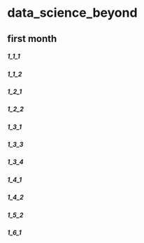# data_science_beyond

## first month

##### 1_1_1
##### 1_1_2
##### 1_2_1
##### 1_2_2
##### 1_3_1
##### 1_3_3
##### 1_3_4
##### 1_4_1
##### 1_4_2
##### 1_5_2
##### 1_6_1

